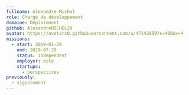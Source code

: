 ```yaml
---
fullname: Alexandre Michel
role: Chargé de développement
domaine: Déploiement
github: AlexandreMICHEL28
avatar: https://avatars0.githubusercontent.com/u/47142859?s=400&v=4
missions:
  - start: 2019-01-29
    end: 2019-07-29
    status: independent
    employer: octo
    startups:
      - perspectives
previously:
  - signalement
---
```

